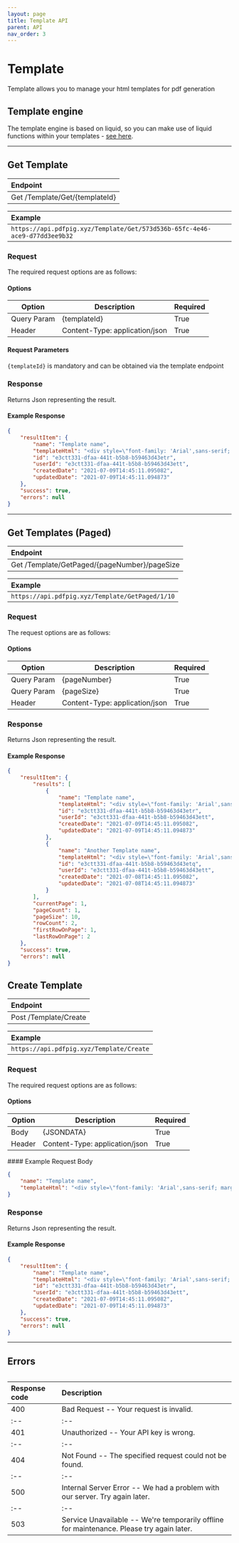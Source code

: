 ```yaml
---
layout: page
title: Template API
parent: API
nav_order: 3
---
```


# Template
Template allows you to manage your html templates for pdf generation

## Template engine
The template engine is based on liquid, so you can make use of liquid functions within your templates - [see here](https://shopify.github.io/liquid/basics/introduction/).  

___

## Get Template

| Endpoint        |
|:-------------|
| <span class="label label-blue">Get</span>  /Template/Get/{templateId}          |

| Example        |
|:-------------|
| `https://api.pdfpig.xyz/Template/Get/573d536b-65fc-4e46-ace9-d77dd3ee9b32`          |


### Request
The required request options are as follows: 

#### Options
<table>
<thead>
  <tr>
    <th>Option</th>
    <th>Description</th>
    <th>Required</th>
  </tr>
</thead>
<tbody>
  <tr>
    <td>Query Param</td>
    <td>{templateId}</td>
    <td>True</td>
  </tr>
  <tr>
    <td>Header</td>
    <td>Content-Type: application/json</td>
    <td>True</td>
  </tr>
</tbody>
</table>


#### Request Parameters

`{templateId}` is mandatory and can be obtained via the template endpoint

### Response
Returns Json representing the result.


#### Example Response


```json
{
    "resultItem": {
        "name": "Template name",
        "templateHtml": "<div style=\"font-family: 'Arial',sans-serif; margin-left: 50px; width: 700px;\">\r\n<h2 style=\"margin-bottom: 25px; color: black; font-size: 27px;\">My Document template<\/h2>\r\n<p style=\"font-size: 1.2em;\">&nbsp;<\/p>\r\n<p style=\"font-size: 1.2em;\"><strong>Name:<\/strong> {{name1}}<\/p>\r\n<p style=\"font-size: 1.2em;\"><strong>Email:<\/strong> {{email1}}<\/p>\r\n<p style=\"font-size: 1.2em;\"><strong>Mobile Number:<\/strong> {{phone1}}<\/p>\r\n<p style=\"font-size: 1.2em;\">&nbsp;<\/p>\r\n<h3>Orders:<\/h3>\r\n<table>\r\n{% for order in orders %}\r\n  <tr>\r\n<td>\r\n{{ order.id }}\r\n<\/td>\r\n<td>\r\n{{ order.cost }}\r\n<\/td>\r\n<\/tr>\r\n{% endfor %}\r\n<\/table>\r\n<\/div>",
        "id": "e3ctt331-dfaa-441t-b5b8-b59463d43etr",
        "userId": "e3ctt331-dfaa-441t-b5b8-b59463d43ett",
        "createdDate": "2021-07-09T14:45:11.095082",
        "updatedDate": "2021-07-09T14:45:11.094873"
    },
    "success": true,
    "errors": null
}
```

___

## Get Templates (Paged)

| Endpoint        |
|:-------------|
| <span class="label label-blue">Get</span>  /Template/GetPaged/{pageNumber}/pageSize          |

| Example        |
|:-------------|
| `https://api.pdfpig.xyz/Template/GetPaged/1/10`          |


### Request
The request options are as follows:

#### Options
<table>
<thead>
  <tr>
    <th>Option</th>
    <th>Description</th>
    <th>Required</th>
  </tr>
</thead>
<tbody>
  <tr>
    <td>Query Param</td>
    <td>{pageNumber}</td>
    <td>True</td>
  </tr>
  <tr>
    <td>Query Param</td>
    <td>{pageSize}</td>
    <td>True</td>
  </tr>
  <tr>
    <td>Header</td>
    <td>Content-Type: application/json</td>
    <td>True</td>
  </tr>
</tbody>
</table>

### Response
Returns Json representing the result.

#### Example Response

```json
{
    "resultItem": {
        "results": [
            {
                "name": "Template name",
                "templateHtml": "<div style=\"font-family: 'Arial',sans-serif; margin-left: 50px; width: 700px;\">\r\n<h2 style=\"margin-bottom: 25px; color: black; font-size: 27px;\">My Document template<\/h2>\r\n<p style=\"font-size: 1.2em;\">&nbsp;<\/p>\r\n<p style=\"font-size: 1.2em;\"><strong>Name:<\/strong> {{name1}}<\/p>\r\n<p style=\"font-size: 1.2em;\"><strong>Email:<\/strong> {{email1}}<\/p>\r\n<p style=\"font-size: 1.2em;\"><strong>Mobile Number:<\/strong> {{phone1}}<\/p>\r\n<p style=\"font-size: 1.2em;\">&nbsp;<\/p>\r\n  <h3>Orders:<\/h3>\r\n  <table>\r\n {% for order in orders %}\r\n  <tr>\r\n    <td>\r\n    {{ order.id }}\r\n    <\/td>\r\n    <td>\r\n      {{ order.cost }}\r\n    <\/td>\r\n    <\/tr>\r\n{% endfor %}\r\n<\/table>\r\n<\/div>",
                "id": "e3ctt331-dfaa-441t-b5b8-b59463d43etr",
                "userId": "e3ctt331-dfaa-441t-b5b8-b59463d43ett",
                "createdDate": "2021-07-09T14:45:11.095082",
                "updatedDate": "2021-07-09T14:45:11.094873"
            },
            {
                "name": "Another Template name",
                "templateHtml": "<div style=\"font-family: 'Arial',sans-serif; margin-left: 50px; width: 700px;\">\r\n<h2 style=\"margin-bottom: 25px; color: black; font-size: 27px;\">My Document template<\/h2>\r\n<p style=\"font-size: 1.2em;\">&nbsp;<\/p>\r\n<p style=\"font-size: 1.2em;\"><strong>Name:<\/strong> {{name1}}<\/p>\r\n<p style=\"font-size: 1.2em;\"><strong>Email:<\/strong> {{email1}}<\/p>\r\n<p style=\"font-size: 1.2em;\"><strong>Mobile Number:<\/strong> {{phone1}}<\/p>\r\n<p style=\"font-size: 1.2em;\">&nbsp;<\/p>\r\n  <h3>Orders:<\/h3>\r\n  <table>\r\n {% for order in orders %}\r\n  <tr>\r\n    <td>\r\n    {{ order.id }}\r\n    <\/td>\r\n    <td>\r\n      {{ order.cost }}\r\n    <\/td>\r\n    <\/tr>\r\n{% endfor %}\r\n<\/table>\r\n<\/div>",
                "id": "e3ctt331-dfaa-441t-b5b8-b59463d43etq",
                "userId": "e3ctt331-dfaa-441t-b5b8-b59463d43ett",
                "createdDate": "2021-07-08T14:45:11.095082",
                "updatedDate": "2021-07-08T14:45:11.094873"
            }
        ],
        "currentPage": 1,
        "pageCount": 1,
        "pageSize": 10,
        "rowCount": 2,
        "firstRowOnPage": 1,
        "lastRowOnPage": 2
    },
    "success": true,
    "errors": null
}
```

## Create Template

| Endpoint        |
|:-------------|
| <span class="label label-green">Post</span>  /Template/Create          |

| Example        |
|:-------------|
| `https://api.pdfpig.xyz/Template/Create`          |


### Request
The required request options are as follows: 

#### Options
<table>
<thead>
  <tr>
    <th>Option</th>
    <th>Description</th>
    <th>Required</th>
  </tr>
</thead>
<tbody>
  <tr>
    <td>Body</td>
    <td>{JSONDATA}</td>
    <td>True</td>
  </tr>
  <tr>
    <td>Header</td>
    <td>Content-Type: application/json</td>
    <td>True</td>
  </tr>
</tbody>
</table>

<table>
<thead>
  <tr>
#### Example Request Body

```json
{
    "name": "Template name",
    "templateHtml": "<div style=\"font-family: 'Arial',sans-serif; margin-left: 50px; width: 700px;\">\r\n<h2 style=\"margin-bottom: 25px; color: black; font-size: 27px;\">My Document template<\/h2>\r\n<p style=\"font-size: 1.2em;\">&nbsp;<\/p>\r\n<p style=\"font-size: 1.2em;\"><strong>Name:<\/strong> {{name1}}<\/p>\r\n<p style=\"font-size: 1.2em;\"><strong>Email:<\/strong> {{email1}}<\/p>\r\n<p style=\"font-size: 1.2em;\"><strong>Mobile Number:<\/strong> {{phone1}}<\/p>\r\n<p style=\"font-size: 1.2em;\">&nbsp;<\/p>\r\n  <h3>Orders:<\/h3>\r\n  <table>\r\n {% for order in orders %}\r\n  <tr>\r\n    <td>\r\n    {{ order.id }}\r\n    <\/td>\r\n    <td>\r\n      {{ order.cost }}\r\n    <\/td>\r\n    <\/tr>\r\n{% endfor %}\r\n<\/table>\r\n<\/div>"
}
```


### Response
Returns Json representing the result.


#### Example Response

```json
{
    "resultItem": {
        "name": "Template name",
        "templateHtml": "<div style=\"font-family: 'Arial',sans-serif; margin-left: 50px; width: 700px;\">\r\n<h2 style=\"margin-bottom: 25px; color: black; font-size: 27px;\">My Document template<\/h2>\r\n<p style=\"font-size: 1.2em;\">&nbsp;<\/p>\r\n<p style=\"font-size: 1.2em;\"><strong>Name:<\/strong> {{name1}}<\/p>\r\n<p style=\"font-size: 1.2em;\"><strong>Email:<\/strong> {{email1}}<\/p>\r\n<p style=\"font-size: 1.2em;\"><strong>Mobile Number:<\/strong> {{phone1}}<\/p>\r\n<p style=\"font-size: 1.2em;\">&nbsp;<\/p>\r\n  <h3>Orders:<\/h3>\r\n  <table>\r\n {% for order in orders %}\r\n  <tr>\r\n    <td>\r\n    {{ order.id }}\r\n    <\/td>\r\n    <td>\r\n      {{ order.cost }}\r\n    <\/td>\r\n    <\/tr>\r\n{% endfor %}\r\n<\/table>\r\n<\/div>",
        "id": "e3ctt331-dfaa-441t-b5b8-b59463d43etr",
        "userId": "e3ctt331-dfaa-441t-b5b8-b59463d43ett",
        "createdDate": "2021-07-09T14:45:11.095082",
        "updatedDate": "2021-07-09T14:45:11.094873"
    },
    "success": true,
    "errors": null
}
```

___


## Errors

|  Response code |  Description |
|:--|:--|
|  400 |  Bad Request -- Your request is invalid. |
|:--|:--|
|  401 |  Unauthorized -- Your API key is wrong. |
|:--|:--|
|  404 |  Not Found -- The specified request could not be found. |
|:--|:--|
|  500 |  Internal Server Error -- We had a problem with our server. Try again later. |
|:--|:--|
|  503 |  Service Unavailable -- We're temporarily offline for maintenance. Please try again later. |